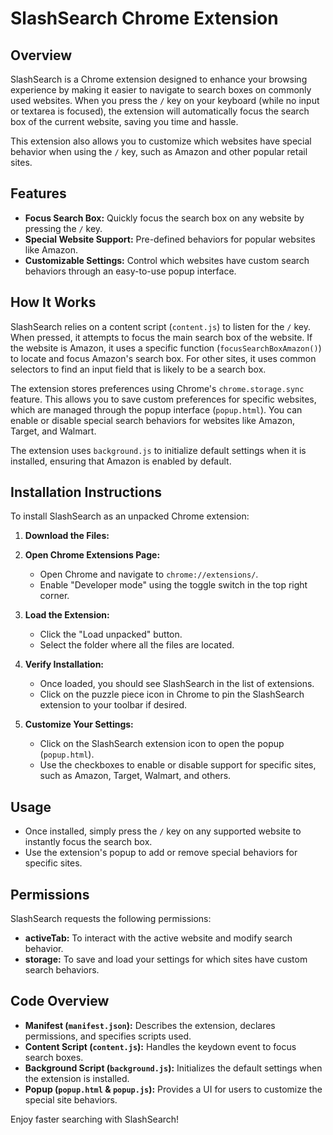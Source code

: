 # SlashSearch Chrome Extension

## Overview
SlashSearch is a Chrome extension designed to enhance your browsing experience by making it easier to navigate to search boxes on commonly used websites. When you press the `/` key on your keyboard (while no input or textarea is focused), the extension will automatically focus the search box of the current website, saving you time and hassle.

This extension also allows you to customize which websites have special behavior when using the `/` key, such as Amazon and other popular retail sites.

## Features
- **Focus Search Box:** Quickly focus the search box on any website by pressing the `/` key.
- **Special Website Support:** Pre-defined behaviors for popular websites like Amazon.
- **Customizable Settings:** Control which websites have custom search behaviors through an easy-to-use popup interface.

## How It Works
SlashSearch relies on a content script (`content.js`) to listen for the `/` key. When pressed, it attempts to focus the main search box of the website. If the website is Amazon, it uses a specific function (`focusSearchBoxAmazon()`) to locate and focus Amazon's search box. For other sites, it uses common selectors to find an input field that is likely to be a search box.

The extension stores preferences using Chrome's `chrome.storage.sync` feature. This allows you to save custom preferences for specific websites, which are managed through the popup interface (`popup.html`). You can enable or disable special search behaviors for websites like Amazon, Target, and Walmart.

The extension uses `background.js` to initialize default settings when it is installed, ensuring that Amazon is enabled by default.

## Installation Instructions
To install SlashSearch as an unpacked Chrome extension:

1. **Download the Files:**

2. **Open Chrome Extensions Page:**
   - Open Chrome and navigate to `chrome://extensions/`.
   - Enable "Developer mode" using the toggle switch in the top right corner.

3. **Load the Extension:**
   - Click the "Load unpacked" button.
   - Select the folder where all the files are located.

4. **Verify Installation:**
   - Once loaded, you should see SlashSearch in the list of extensions.
   - Click on the puzzle piece icon in Chrome to pin the SlashSearch extension to your toolbar if desired.

5. **Customize Your Settings:**
   - Click on the SlashSearch extension icon to open the popup (`popup.html`).
   - Use the checkboxes to enable or disable support for specific sites, such as Amazon, Target, Walmart, and others.

## Usage
- Once installed, simply press the `/` key on any supported website to instantly focus the search box.
- Use the extension's popup to add or remove special behaviors for specific sites.

## Permissions
SlashSearch requests the following permissions:
- **activeTab:** To interact with the active website and modify search behavior.
- **storage:** To save and load your settings for which sites have custom search behaviors.

## Code Overview
- **Manifest (`manifest.json`):** Describes the extension, declares permissions, and specifies scripts used.
- **Content Script (`content.js`):** Handles the keydown event to focus search boxes.
- **Background Script (`background.js`):** Initializes the default settings when the extension is installed.
- **Popup (`popup.html` & `popup.js`):** Provides a UI for users to customize the special site behaviors.

Enjoy faster searching with SlashSearch!